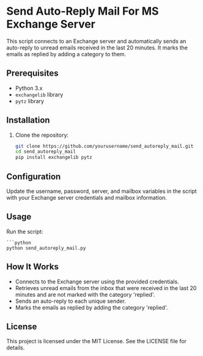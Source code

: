 # Send Auto-Reply Mail For MS Exchange Server

This script connects to an Exchange server and automatically sends an auto-reply to unread emails received in the last 20 minutes. It marks the emails as replied by adding a category to them.

## Prerequisites

- Python 3.x
- `exchangelib` library
- `pytz` library

## Installation

1. Clone the repository:
	```sh
	git clone https://github.com/yourusername/send_autoreply_mail.git
	cd send_autoreply_mail
	pip install exchangelib pytz

## Configuration
Update the username, password, server, and mailbox variables in the script with your Exchange server credentials and mailbox information.

## Usage
Run the script:

	```python
	python send_autoreply_mail.py

## How It Works

- Connects to the Exchange server using the provided credentials.
- Retrieves unread emails from the inbox that were received in the last 20 minutes and are not marked with the category 'replied'.
- Sends an auto-reply to each unique sender.
- Marks the emails as replied by adding the category 'replied'.

## License
This project is licensed under the MIT License. See the LICENSE file for details.

